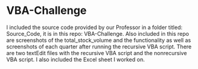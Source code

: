 # VBA-Challenge
I included the source code provided by our Professor in a folder titled: Source_Code, it is in this repo: VBA-Challenge.
Also included in this repo are screenshots of the total_stock_volume and the functionality as well as screenshots of each quarter after running the recursive VBA script.
There are two textEdit files with the recursive VBA script and the nonrecursive VBA script.
I also included the Excel sheet I worked on.
